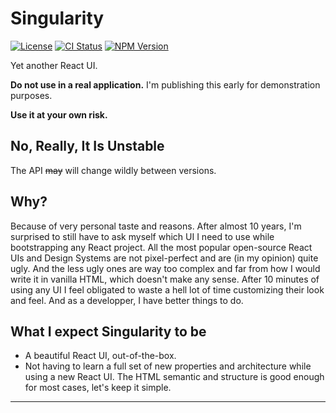 # Singularity

[![License][img-license]][lnk-license]
[![CI Status][img-github]][lnk-github]
[![NPM Version][img-npm]][lnk-npm]

Yet another React UI.

**Do not use in a real application.** I'm publishing this early for demonstration purposes.

**Use it at your own risk.**

## No, Really, It Is Unstable

The API ~~may~~ will change wildly between versions.

## Why?

Because of very personal taste and reasons. After almost 10 years, I'm surprised to still have to ask myself which UI I
need to use while bootstrapping any React project. All the most popular open-source React UIs and Design Systems are not
pixel-perfect and are (in my opinion) quite ugly. And the less ugly ones are way too complex and far from how I would
write it in vanilla HTML, which doesn't make any sense. After 10 minutes of using any UI I feel obligated to waste a
hell lot of time customizing their look and feel. And as a developper, I have better things to do.

## What I expect Singularity to be

- A beautiful React UI, out-of-the-box.
- Not having to learn a full set of new properties and architecture while using a new React UI. The HTML semantic and
  structure is good enough for most cases, let's keep it simple.

---

[img-github]:
  https://img.shields.io/github/workflow/status/singularity-ui/core/Test/main?style=flat-square
[img-license]: https://img.shields.io/github/license/singularity-ui/core?style=flat-square
[img-npm]: https://img.shields.io/npm/v/@singularity-ui/core?style=flat-square

[lnk-github]: https://github.com/singularity-ui/core/actions?query=branch%3Amain++
[lnk-license]: https://github.com/singularity-ui/core/blob/main/LICENSE
[lnk-npm]: https://www.npmjs.com/package/@singularity-ui/core
